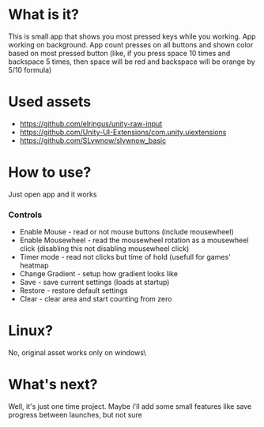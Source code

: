 # What is it?

This is small app that shows you most pressed keys while you working. App working on background. App count presses on all buttons and shown color based on most pressed button (like, if you press space 10 times and backspace 5 times, then space will be red and backspace will be orange by 5/10 formula)

# Used assets
- https://github.com/elringus/unity-raw-input
- https://github.com/Unity-UI-Extensions/com.unity.uiextensions
- https://github.com/SLywnow/slywnow_basic

# How to use?
Just open app and it works
### Controls
- Enable Mouse - read or not mouse buttons (include mousewheel)
- Enable Mousewheel - read the mousewheel rotation as a mousewheel click (disabling this not disabling mousewheel click)
- Timer mode - read not clicks but time of hold (usefull for games' heatmap
- Change Gradient - setup how gradient looks like
- Save - save current settings (loads at startup)
- Restore - restore default settings
- Clear - clear area and start counting from zero

# Linux?
No, original asset works only on windows\

# What's next?
Well, it's just one time project. Maybe i'll add some small features like save progress between launches, but not sure
